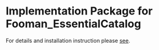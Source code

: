 # Implementation Package for Fooman_EssentialCatalog

For details and installation instruction please [see](https://github.com/fooman/essentialcatalog-m2).